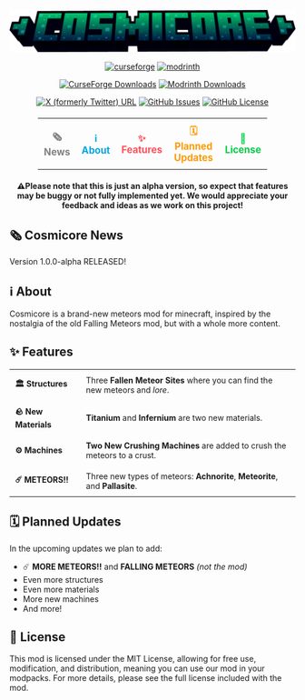 ![Cosmicore Logo](https://raw.githubusercontent.com/Starexify/Cosmicore/1.21/src/main/resources/cosmicore_logo.png?token=GHSAT0AAAAAACTBPAKN3YXSWJCRIDHMQOYSZVHL2QA)

<p align="center">
  <a href="https://minecraft.curseforge.com/projects/cosmicore"><img alt="curseforge" height="56" src="https://cdn.jsdelivr.net/npm/@intergrav/devins-badges@3/assets/cozy/available/curseforge_vector.svg"></a>
  <a href="https://modrinth.com/mod/cosmicore"><img alt="modrinth" height="56" src="https://cdn.jsdelivr.net/npm/@intergrav/devins-badges@3/assets/cozy/available/modrinth_vector.svg"></a>
</p>

<p align="center">
  <a href="https://minecraft.curseforge.com/projects/cosmicore"><img alt="CurseForge Downloads" src="https://img.shields.io/curseforge/dt/1057420?style=for-the-badge&logo=curseforge&color=1B3193"></a>
  <a href="https://modrinth.com/mod/cosmicore"><img alt="Modrinth Downloads" src="https://img.shields.io/modrinth/dt/I6sYca4V?style=for-the-badge&logo=modrinth&color=1B3193"></a>
</p>

<p align="center">
  <a href="https://x.com/FoxiStar9"><img alt="X (formerly Twitter) URL" src="https://img.shields.io/twitter/url?url=https%3A%2F%2Fx.com%2FFoxiStar9&style=for-the-badge&logo=x&logoColor=000000&label=Follow%20Us&color=555555"></a>
  <a href="https://github.com/Starexify/Cosmicore/issues"><img alt="GitHub Issues" src="https://img.shields.io/github/issues/Starexify/Cosmicore?style=for-the-badge&color=1B3193"></a>
  <a href="https://github.com/Starexify/Cosmicore/blob/1.21/LICENSE"><img alt="GitHub License" src="https://img.shields.io/github/license/Starexify/Cosmicore?style=for-the-badge&color=1B3193"></a>
</p>


<table align="center" style="border-collapse: collapse; margin: 20px auto; width: 80%;">
  <tr>
    <td align="center" style="border: none; padding: 10px;">
      <a href="#%EF%B8%8F-cosmicore-news" style="text-decoration: none; color: #808080; font-size: 1.2em; font-weight: bold; transition: color 0.3s ease;">
        🗞️ News
      </a>
    </td>
    <td align="center" style="border: none; padding: 10px;">
      <a href="#%E2%84%B9%EF%B8%8F-about" style="text-decoration: none; color: #00A7E1; font-size: 1.2em; font-weight: bold; transition: color 0.3s ease;">
        ℹ️ About 
      </a>
    </td>
    <td align="center" style="border: none; padding: 10px;">
      <a href="#-features" style="text-decoration: none; color: #FF4F58; font-size: 1.2em; font-weight: bold; transition: color 0.3s ease;">
        ✨ Features
      </a>
    </td>
    <td align="center" style="border: none; padding: 10px;">
      <a href="##%EF%B8%8F-planned-updates" style="text-decoration: none; color: #FF9900; font-size: 1.2em; font-weight: bold; transition: color 0.3s ease;">
        🗓️ Planned Updates
      </a>
    </td>
    <td align="center" style="border: none; padding: 10px;">
      <a href="#-license" style="text-decoration: none; color: #00CC44; font-size: 1.2em; font-weight: bold; transition: color 0.3s ease;">
        📜 License
      </a>
    </td>
  </tr>
</table>

<p align="center">
    <strong>
        ⚠️Please note that this is just an alpha version, so expect that features may be buggy or not fully implemented yet.
        We would appreciate your feedback and ideas as we work on this project!
    </strong>
</p>

## 🗞️ Cosmicore News

Version 1.0.0-alpha RELEASED!

## ℹ️ About

Cosmicore is a brand-new meteors mod for minecraft, inspired by the nostalgia of the old Falling Meteors mod, but with a
whole more content.

## ✨ Features

<table align="center" style="border-collapse: collapse;">
  <tbody>
    <tr>
      <td style="padding: 10px; text-align: left; border: none;"><strong>🏛️ Structures</strong></td>
      <td style="padding: 10px; text-align: left; border: none;">Three <strong>Fallen Meteor Sites</strong> where you can find the new meteors and <em>lore</em>.</td>
    </tr>
    <tr>
      <td style="padding: 10px; text-align: left; border: none;"><strong>🪨 New Materials</strong></td>
      <td style="padding: 10px; text-align: left; border: none;"><strong>Titanium</strong> and <strong>Infernium</strong> are two new materials.</td>
    </tr>
    <tr>
      <td style="padding: 10px; text-align: left; border: none;"><strong>⚙️ Machines</strong></td>
      <td style="padding: 10px; text-align: left; border: none;"><strong>Two New Crushing Machines</strong> are added to crush the meteors to a crust.</td>
    </tr>
    <tr>
      <td style="padding: 10px; text-align: left; border: none;"><strong>☄️ METEORS!!</strong></td>
      <td style="padding: 10px; text-align: left; border: none;">Three new types of meteors: <strong>Achnorite</strong>, <strong>Meteorite</strong>, and <strong>Pallasite</strong>.</td>
    </tr>
  </tbody>
</table>

## 🗓️ Planned Updates

In the upcoming updates we plan to add:

- ☄️ **MORE METEORS!!** and **FALLING METEORS** _(not the mod)_
- Even more structures
- Even more materials
- More new machines
- And more!

## 📜 License

This mod is licensed under the MIT License, allowing for free use, modification, and distribution, meaning you can use
our mod in your modpacks. For more details, please see the full license included with the mod.
